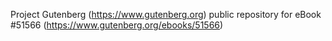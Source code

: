 Project Gutenberg (https://www.gutenberg.org) public repository for
eBook #51566 (https://www.gutenberg.org/ebooks/51566)
